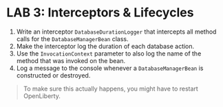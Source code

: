 # LAB 3: Interceptors & Lifecycles

1. Write an interceptor `DatabaseDurationLogger` that intercepts all method calls for the `DatabaseManagerBean` class. 
2. Make the interceptor log the duration of each database action.
3. Use the `InvocationContext` parameter to also log the name of the method that was invoked on the bean.
4. Log a message to the console whenever a `DatabaseManagerBean` is constructed or destroyed.

> To make sure this actually happens, you might have to restart OpenLiberty.
